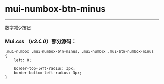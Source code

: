 # mui-numbox-btn-minus

---

数字减少按钮

### Mui.css （_v3.0.0_）部分源码：

```
.mui-numbox .mui-numbox-btn-minus, .mui-numbox .mui-btn-numbox-minus
{
    left: 0;

    border-top-left-radius: 3px;
    border-bottom-left-radius: 3px;
}
```

